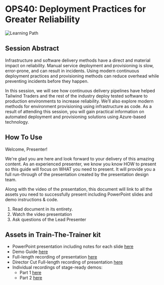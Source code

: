 # OPS40: Deployment Practices for Greater Reliability

![Learning Path](https://img.shields.io/badge/Learning%20Path-OPS-fe5e00?logo=microsoft) 

## Session Abstract

Infrastructure and software delivery methods have a direct and material impact on reliability. Manual service deployment and provisioning is slow, error-prone, and can result in incidents. Using modern continuous deployment practices and provisioning methods can reduce overhead while preventing incidents before they happen.

In this session, we will see how continuous delivery pipelines have helped Tailwind Traders and the rest of the industry deploy tested software to production environments to increase reliability. We’ll also explore modern methods for environment provisioning using infrastructure as code. As a result of attending this session, you will gain practical information on automated deployment and provisioning solutions using Azure-based technology.

## How To Use

Welcome, Presenter!

We're glad you are here and look forward to your delivery of this amazing content. As an experienced presenter, we know you know HOW to present so this guide will focus on WHAT you need to present. It will provide you a full run-through of the presentation created by the presentation design team.

Along with the video of the presentation, this document will link to all the assets you need to successfully present including PowerPoint slides and demo instructions &
code.

1.  Read document in its entirety.
2.  Watch the video presentation
3.  Ask questions of the Lead Presenter

## Assets in Train-The-Trainer kit

- PowerPoint presentation including notes for each slide [here](https://globaleventcdn.blob.core.windows.net/assets/ops/ops40/PPT/OPS40_Deployment_Practices_for_Greater_Reliability.pptx)
- Demo Guide [here](./demo-guide.md)
- Full-length recording of presentation [here](https://globaleventcdn.blob.core.windows.net/assets/ops/ops40/video/dry-run/ops40-final.mp4)
- Director Cut Full-length recording of presentation [here](https://globaleventcdn.blob.core.windows.net/assets/ops/ops40/video/directors-cut/ops40-directors-cut.mp4)
- Individual recordings of stage-ready demos:
  - Part 1  [here](https://globaleventcdn.blob.core.windows.net/assets/ops/ops40/video/demos/ops40-demo1-part1.mp4)
  - Part 2 [here](https://globaleventcdn.blob.core.windows.net/assets/ops/ops40/video/demos/ops40-demo1-part2.mp4)
